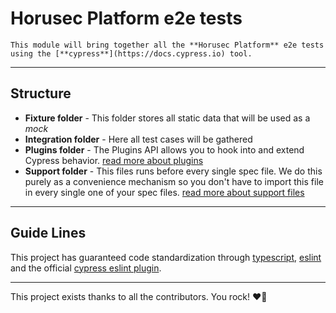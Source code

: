 # Horusec Platform e2e tests

    This module will bring together all the **Horusec Platform** e2e tests using the [**cypress**](https://docs.cypress.io) tool.
---

## Structure

- **Fixture folder** - This folder stores all static data that will be used as a *mock*
- **Integration folder** - Here all test cases will be gathered
- **Plugins folder** - The Plugins API allows you to hook into and extend Cypress behavior. [read more about plugins](https://docs.cypress.io/api/plugins/writing-a-plugin)
- **Support folder** - This files runs before every single spec file. We do this purely as a convenience mechanism so you don't have to import this file in every single one of your spec files. [read more about support files](https://docs.cypress.io/guides/core-concepts/writing-and-organizing-tests#Support-file)

---

## Guide Lines

This project has guaranteed code standardization through [typescript](https://www.typescriptlang.org/), [eslint](https://eslint.org) and the official [cypress eslint plugin](https://github.com/cypress-io/eslint-plugin-cypress).

---
This project exists thanks to all the contributors. You rock! ❤️🚀
